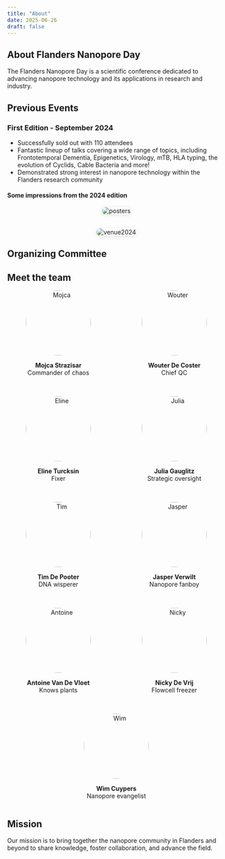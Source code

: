 ```yaml
---
title: "About"
date: 2025-06-26
draft: false
---
```


## About Flanders Nanopore Day

The Flanders Nanopore Day is a scientific conference dedicated to advancing nanopore technology and its applications in research and industry.

## Previous Events

### First Edition - September 2024

- Successfully sold out with 110 attendees
- Fantastic lineup of talks covering a wide range of topics, including Frontotemporal Dementia, Epigenetics, Virology, mTB, HLA typing, the evolution of Cyclids, Cable Bacteria and more!
- Demonstrated strong interest in nanopore technology within the Flanders research community

#### Some impressions from the 2024 edition

<div style="display: flex; flex-direction: column; gap: 2rem; align-items: center;">

  <img src="/images/2024_edition/posters.jpeg" alt="posters" style="max-width: 100%; height: auto; border-radius: 1rem; box-shadow: 0 2px 10px rgba(0,0,0,0.1);">

  <img src="/images/2024_edition/venue.jpeg" alt="venue2024" style="max-width: 100%; height: auto; border-radius: 1rem; box-shadow: 0 2px 10px rgba(0,0,0,0.1);">

</div>


## Organizing Committee


## Meet the team

<div style="display: flex; flex-wrap: wrap; gap: 2rem; justify-content: center;">

<div style="flex: 1 1 200px; text-align: center;">
  <img src="/images/people/mojca.png" alt="Mojca" style="width:150px; border-radius: 50%;">
  <p><strong>Mojca Strazisar</strong><br>Commander of chaos</p>
</div>

<div style="flex: 1 1 200px; text-align: center;">
  <img src="/images/people/wouter.png" alt="Wouter" style="width:150px; border-radius: 50%;">
  <p><strong>Wouter De Coster</strong><br>Chief QC</p>
</div>

<div style="flex: 1 1 200px; text-align: center;">
  <img src="/images/people/eline.png" alt="Eline" style="width:150px; border-radius: 50%;">
  <p><strong>Eline Turcksin</strong><br>Fixer</p>
</div>

<div style="flex: 1 1 200px; text-align: center;">
  <img src="/images/people/wouter2.png" alt="Julia" style="width:150px; border-radius: 50%;">
  <p><strong>Julia Gauglitz</strong><br>Strategic oversight</p>
</div>

<div style="flex: 1 1 200px; text-align: center;">
  <img src="/images/people/wouter2.png" alt="Tim" style="width:150px; border-radius: 50%;">
  <p><strong>Tim De Pooter</strong><br>DNA wisperer</p>
</div>

<div style="flex: 1 1 200px; text-align: center;">
  <img src="/images/people/wouter2.png" alt="Jasper" style="width:150px; border-radius: 50%;">
  <p><strong>Jasper Verwilt</strong><br>Nanopore fanboy</p>
</div>

<div style="flex: 1 1 200px; text-align: center;">
  <img src="/images/people/wouter2.png" alt="Antoine" style="width:150px; border-radius: 50%;">
  <p><strong>Antoine Van De Vloet</strong><br>Knows plants</p>
</div>

<div style="flex: 1 1 200px; text-align: center;">
  <img src="/images/people/nick.png" alt="Nicky" style="width:150px; border-radius: 50%;">
  <p><strong>Nicky De Vrij</strong><br>Flowcell freezer</p>
</div>

<div style="flex: 1 1 200px; text-align: center;">
  <img src="/images/people/wim.png" alt="Wim" style="width:150px; border-radius: 50%;">
  <p><strong>Wim Cuypers</strong><br>Nanopore evangelist</p>
</div>

</div>


</div>

## Mission

Our mission is to bring together the nanopore community in Flanders and beyond to share knowledge, foster collaboration, and advance the field.
